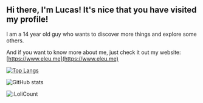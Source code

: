 ## Hi there, I'm Lucas! It's nice that you have visited my profile!

I am a 14 year old guy who wants to discover more things and explore some others.

And if you want to know more about me, just check it out my website: [https://www.eleu.me](https://www.eleu.me)

[![Top Langs](https://github-readme-stats.vercel.app/api/top-langs/?username=lucmsilva651&theme=synthwave&hide=scss,less)](https://github.com/anuraghazra/github-readme-stats)

![GitHub stats](https://github-readme-stats.vercel.app/api?username=lucmsilva651&theme=synthwave&disable_animations=true&rank_icon=github&hide=prs,issues,contribs&include_all_commits=true&)

![:LoliCount](https://count.getloli.com/get/@lucmsilva?theme=rule34)
